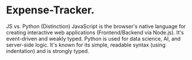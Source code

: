# Expense-Tracker.
JS vs. Python (Distinction) JavaScript is the browser's native language for creating interactive web applications (Frontend/Backend via Node.js). It's event-driven and weakly typed. Python is used for data science, AI, and server-side logic. It's known for its simple, readable syntax (using indentation) and is strongly typed.

